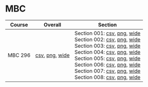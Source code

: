 # MBC

| Course | Overall | Section |
| ------ | ------- | ------- |
| MBC 296 | [csv](https://github.com/UCSD-Historical-Enrollment-Data/2025Spring/blob/main/overall/MBC%20296.csv), [png](https://raw.githubusercontent.com/UCSD-Historical-Enrollment-Data/2025Spring/main/plot_overall/MBC%20296.png), [wide](https://raw.githubusercontent.com/UCSD-Historical-Enrollment-Data/2025Spring/main/plot_overall_wide/MBC%20296.png) | Section 001: [csv](https://github.com/UCSD-Historical-Enrollment-Data/2025Spring/blob/main/section/MBC%20296_001.csv), [png](https://raw.githubusercontent.com/UCSD-Historical-Enrollment-Data/2025Spring/main/plot_section/MBC%20296_001.png), [wide](https://raw.githubusercontent.com/UCSD-Historical-Enrollment-Data/2025Spring/main/plot_section_wide/MBC%20296_001.png)<br>Section 002: [csv](https://github.com/UCSD-Historical-Enrollment-Data/2025Spring/blob/main/section/MBC%20296_002.csv), [png](https://raw.githubusercontent.com/UCSD-Historical-Enrollment-Data/2025Spring/main/plot_section/MBC%20296_002.png), [wide](https://raw.githubusercontent.com/UCSD-Historical-Enrollment-Data/2025Spring/main/plot_section_wide/MBC%20296_002.png)<br>Section 003: [csv](https://github.com/UCSD-Historical-Enrollment-Data/2025Spring/blob/main/section/MBC%20296_003.csv), [png](https://raw.githubusercontent.com/UCSD-Historical-Enrollment-Data/2025Spring/main/plot_section/MBC%20296_003.png), [wide](https://raw.githubusercontent.com/UCSD-Historical-Enrollment-Data/2025Spring/main/plot_section_wide/MBC%20296_003.png)<br>Section 004: [csv](https://github.com/UCSD-Historical-Enrollment-Data/2025Spring/blob/main/section/MBC%20296_004.csv), [png](https://raw.githubusercontent.com/UCSD-Historical-Enrollment-Data/2025Spring/main/plot_section/MBC%20296_004.png), [wide](https://raw.githubusercontent.com/UCSD-Historical-Enrollment-Data/2025Spring/main/plot_section_wide/MBC%20296_004.png)<br>Section 005: [csv](https://github.com/UCSD-Historical-Enrollment-Data/2025Spring/blob/main/section/MBC%20296_005.csv), [png](https://raw.githubusercontent.com/UCSD-Historical-Enrollment-Data/2025Spring/main/plot_section/MBC%20296_005.png), [wide](https://raw.githubusercontent.com/UCSD-Historical-Enrollment-Data/2025Spring/main/plot_section_wide/MBC%20296_005.png)<br>Section 006: [csv](https://github.com/UCSD-Historical-Enrollment-Data/2025Spring/blob/main/section/MBC%20296_006.csv), [png](https://raw.githubusercontent.com/UCSD-Historical-Enrollment-Data/2025Spring/main/plot_section/MBC%20296_006.png), [wide](https://raw.githubusercontent.com/UCSD-Historical-Enrollment-Data/2025Spring/main/plot_section_wide/MBC%20296_006.png)<br>Section 007: [csv](https://github.com/UCSD-Historical-Enrollment-Data/2025Spring/blob/main/section/MBC%20296_007.csv), [png](https://raw.githubusercontent.com/UCSD-Historical-Enrollment-Data/2025Spring/main/plot_section/MBC%20296_007.png), [wide](https://raw.githubusercontent.com/UCSD-Historical-Enrollment-Data/2025Spring/main/plot_section_wide/MBC%20296_007.png)<br>Section 008: [csv](https://github.com/UCSD-Historical-Enrollment-Data/2025Spring/blob/main/section/MBC%20296_008.csv), [png](https://raw.githubusercontent.com/UCSD-Historical-Enrollment-Data/2025Spring/main/plot_section/MBC%20296_008.png), [wide](https://raw.githubusercontent.com/UCSD-Historical-Enrollment-Data/2025Spring/main/plot_section_wide/MBC%20296_008.png) |
